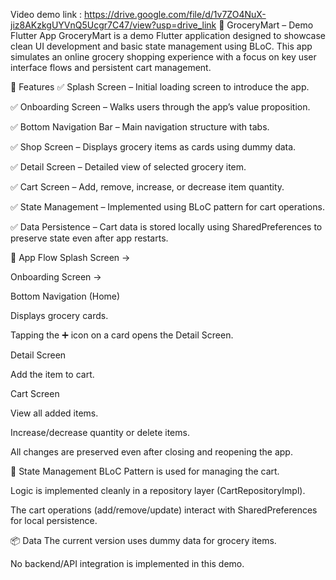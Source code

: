 
Video demo link : https://drive.google.com/file/d/1v7ZO4NuX-jiz8AKzkgUYVnQ5Ucgr7C47/view?usp=drive_link
🛒 GroceryMart – Demo Flutter App
GroceryMart is a demo Flutter application designed to showcase clean UI development and basic state management using BLoC. This app simulates an online grocery shopping experience with a focus on key user interface flows and persistent cart management.

🚀 Features
✅ Splash Screen – Initial loading screen to introduce the app.

✅ Onboarding Screen – Walks users through the app’s value proposition.

✅ Bottom Navigation Bar – Main navigation structure with tabs.

✅ Shop Screen – Displays grocery items as cards using dummy data.

✅ Detail Screen – Detailed view of selected grocery item.

✅ Cart Screen – Add, remove, increase, or decrease item quantity.

✅ State Management – Implemented using BLoC pattern for cart operations.

✅ Data Persistence – Cart data is stored locally using SharedPreferences to preserve state even after app restarts.

📱 App Flow
Splash Screen →

Onboarding Screen →

Bottom Navigation (Home)

Displays grocery cards.

Tapping the ➕ icon on a card opens the Detail Screen.

Detail Screen

Add the item to cart.

Cart Screen

View all added items.

Increase/decrease quantity or delete items.

All changes are preserved even after closing and reopening the app.

🧠 State Management
BLoC Pattern is used for managing the cart.

Logic is implemented cleanly in a repository layer (CartRepositoryImpl).

The cart operations (add/remove/update) interact with SharedPreferences for local persistence.

📦 Data
The current version uses dummy data for grocery items.

No backend/API integration is implemented in this demo.
